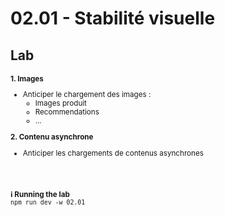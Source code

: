 <!-- .slide: class="exercice" -->

<h1 id="stability" style="margin-bottom: 30px;">02.01 - Stabilité visuelle</h1>

## Lab

<small>

**1. Images**

- Anticiper le chargement des images :
  - Images produit
  - Recommendations
  - ...

**2. Contenu asynchrone**

- Anticiper les chargements de contenus asynchrones

<br/> <br/>

**ℹ️ Running the lab**<br/>
`npm run dev -w 02.01`

</small>
